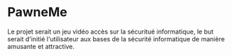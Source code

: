 # PawneMe
Le projet serait un jeu vidéo accès sur la sécuritué informatique, le but serait d'initié l'utilisateur aux bases de la sécurité informatique de manière amusante et attractive.
